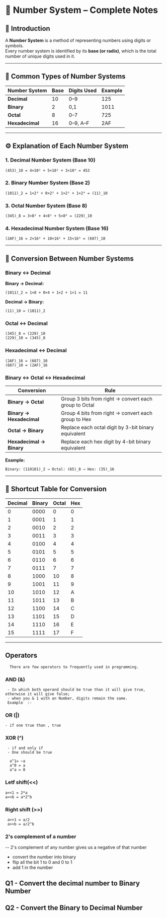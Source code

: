 # 📘 Number System – Complete Notes

## 🧠 Introduction
A **Number System** is a method of representing numbers using digits or symbols.  
Every number system is identified by its **base (or radix)**, which is the total number of unique digits used in it.

---

## 🔢 Common Types of Number Systems

| Number System | Base | Digits Used | Example |
|----------------|------|--------------|----------|
| **Decimal** | 10 | 0–9 | 125 |
| **Binary** | 2 | 0,1 | 1011 |
| **Octal** | 8 | 0–7 | 725 |
| **Hexadecimal** | 16 | 0–9, A–F | 2AF |

---

## ⚙️ Explanation of Each Number System

### 1. Decimal Number System (Base 10)
```
(453)_10 = 4×10² + 5×10¹ + 3×10⁰ = 453
```

### 2. Binary Number System (Base 2)
```
(1011)_2 = 1×2³ + 0×2² + 1×2¹ + 1×2⁰ = (11)_10
```

### 3. Octal Number System (Base 8)
```
(345)_8 = 3×8² + 4×8¹ + 5×8⁰ = (229)_10
```

### 4. Hexadecimal Number System (Base 16)
```
(2AF)_16 = 2×16² + 10×16¹ + 15×16⁰ = (687)_10
```

---

## 🔄 Conversion Between Number Systems

### Binary ↔ Decimal
**Binary → Decimal:**  
```
(1011)_2 = 1×8 + 0×4 + 1×2 + 1×1 = 11
```
**Decimal → Binary:**  
```
(11)_10 = (1011)_2
```

### Octal ↔ Decimal
```
(345)_8 = (229)_10
(229)_10 = (345)_8
```

### Hexadecimal ↔ Decimal
```
(2AF)_16 = (687)_10
(687)_10 = (2AF)_16
```

### Binary ↔ Octal ↔ Hexadecimal
| Conversion | Rule |
|-------------|------|
| **Binary → Octal** | Group 3 bits from right → convert each group to Octal |
| **Binary → Hexadecimal** | Group 4 bits from right → convert each group to Hex |
| **Octal → Binary** | Replace each octal digit by 3-bit binary equivalent |
| **Hexadecimal → Binary** | Replace each hex digit by 4-bit binary equivalent |

**Example:**
```
Binary: (110101)_2 → Octal: (65)_8 → Hex: (35)_16
```

---

## 🧮 Shortcut Table for Conversion

| Decimal | Binary | Octal | Hex |
|----------|--------|--------|-----|
| 0 | 0000 | 0 | 0 |
| 1 | 0001 | 1 | 1 |
| 2 | 0010 | 2 | 2 |
| 3 | 0011 | 3 | 3 |
| 4 | 0100 | 4 | 4 |
| 5 | 0101 | 5 | 5 |
| 6 | 0110 | 6 | 6 |
| 7 | 0111 | 7 | 7 |
| 8 | 1000 | 10 | 8 |
| 9 | 1001 | 11 | 9 |
| 10 | 1010 | 12 | A |
| 11 | 1011 | 13 | B |
| 12 | 1100 | 14 | C |
| 13 | 1101 | 15 | D |
| 14 | 1110 | 16 | E |
| 15 | 1111 | 17 | F |

---

## Operators
      There are few operators to frequently used in programming.
   ### AND (&)
     - In which both operand should be true than it will give true, otherwise it will give false;
     - when you & 1 with an Number, digits remain the same.
     Example  :-


   ### OR (|)
    - if one true than , true

  ### XOR (^)

     - if and only if
     - One should be true
      
      a^1= ~a
      a^0 = a
      a^a = 0

   ### Letf shift(<<)

    a<<1 = 2*a
    a<<b = a*2^b

  ### Right shift (>>)
     a>>1 = a/2
     a>>b = a/2^b
     

  ### 2's complement of a number


   -- 2's complement of any number gives us a negative of that number

   - convert the number into binary
   - flip all the bit 1 to 0 and 0 to 1
   - add 1 in the number
   



































































   ## Q1 - Convert the decimal number to Binary Number

   ## Q2 - Convert the Binary to Decimal Number
  